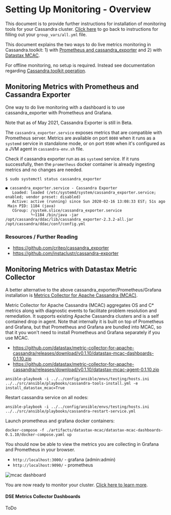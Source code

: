 # Setting Up Monitoring - Overview
This document is to provide further instructions for installation of monitoring tools for your Cassandra cluster. [Click here](./setup.ansible-config-files.md#Step-14-set-config-variables-for-your-deployment-in-group_varsallyml) to go back to instructions for filling out your `group_vars/all.yml` file.

This document explains the two ways to do live metrics monitoring in Cassandra.toolkit: 1) with [Prometheus and cassandra_exporter](#monitoring-metrics-with-prometheus-and-cassandra-exporter) and 2) with [Datastax MCAC](#monitoring-metrics-with-datastax-metric-collector).

For offline monitoring, no setup is required. Instead see documentation regarding [Cassandra.toolkit operation](../operation/monitor/maintenance.offline-monitoring.md). 

## Monitoring Metrics with Prometheus and Cassandra Exporter
One way to do live monitoring with a dashboard is to use cassandra_exporter with Prometheus and Grafana.

Note that as of May 2021, Cassandra Exporter is still in Beta.

The `cassandra_exporter.service` exposes metrics that are compatible with Prometheus server.
Metrics are available on port `8080` when it runs as a `systemd` service in standalone mode, or on port `9500` when it's configured as a JVM agent in `cassandra-env.sh` file. 

Check if cassandra exporter run as as `systemd` service. If it runs successfully, then the `prometheus` docker container is already ingesting metrics and no changes are needed.

```
$ sudo systemctl status cassandra_exporter
```

```
● cassandra_exporter.service - Cassandra Exporter
   Loaded: loaded (/etc/systemd/system/cassandra_exporter.service; enabled; vendor preset: disabled)
   Active: active (running) since Sun 2020-02-16 13:08:33 EST; 51s ago
 Main PID: 1184 (java)
   CGroup: /system.slice/cassandra_exporter.service
           └─1184 /bin/java -jar /opt/cassandra/ddac/lib/cassandra_exporter-2.3.2-all.jar /opt/cassandra/ddac/conf/config.yml
```

### Resources / Further Reading

- https://github.com/criteo/cassandra_exporter
- https://github.com/instaclustr/cassandra-exporter

## Monitoring Metrics with Datastax Metric Collector
A better alternative to the above cassandra_exporter/Prometheus/Grafana installation is [Metrics Collector for Apache Cassandra (MCAC)](https://github.com/datastax/metric-collector-for-apache-cassandra).

Metric Collector for Apache Cassandra (MCAC) aggregates OS and C* metrics along with diagnostic events to facilitate problem resolution and remediation. It supports existing Apache Cassandra clusters and is a self contained drop in agent. Note that internally it is built on top of Prometheus and Grafana, but that Prometheus and Grafana are bundled into MCAC, so that it you won't need to install Prometheus and Grafana separately if you use MCAC.

- https://github.com/datastax/metric-collector-for-apache-cassandra/releases/download/v0.1.10/datastax-mcac-dashboards-0.1.10.zip
- https://github.com/datastax/metric-collector-for-apache-cassandra/releases/download/v0.1.10/datastax-mcac-agent-0.1.10.zip

```
ansible-playbook -i ../../config/ansible/envs/testing/hosts.ini ../../src/ansible/playbooks/cassandra-tools-install.yml -e install_datastax_mcac=True
```

Restart cassandra service on all nodes:
```
ansible-playbook -i ../../config/ansible/envs/testing/hosts.ini ../../src/ansible/playbooks/cassandra-restart-service.yml
```

Launch prometheus and grafana docker containers:
```
docker-compose -f ./artifacts/datastax-mcac/datastax-mcac-dashboards-0.1.10/docker-compose.yaml up
```

You should now be able to view the metrics you are collecting in Grafana and Prometheus in your browser.  
- `http://localhost:3000/` - grafana (admin:admin)
- `http://localhost:9090/` - prometheus 

![mcac dashboard](../docs/assets/mcac-01.png)

You are now ready to monitor your cluster. [Click here to learn more](../operation/monitor/README.md).


#### DSE Metrics Collector Dashboards

ToDo 